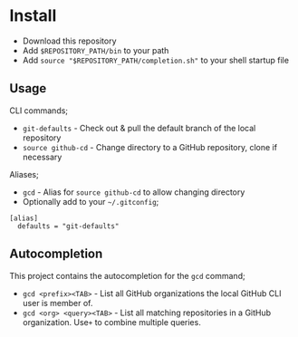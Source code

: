 # Install

- Download this repository
- Add `$REPOSITORY_PATH/bin` to your path
- Add `source "$REPOSITORY_PATH/completion.sh"` to your shell startup file

## Usage

CLI commands;

- `git-defaults` - Check out & pull the default branch of the local repository
- `source github-cd` - Change directory to a GitHub repository, clone if necessary

Aliases;

- `gcd` - Alias for `source github-cd` to allow changing directory
- Optionally add to your `~/.gitconfig`;

```
[alias]
  defaults = "git-defaults"
```

## Autocompletion

This project contains the autocompletion for the `gcd` command;

- `gcd <prefix><TAB>` - List all GitHub organizations the local GitHub CLI user is member of.
- `gcd <org> <query><TAB>` - List all matching repositories in a GitHub organization. Use`+` to combine multiple queries.
